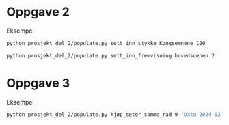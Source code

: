 # Oppgave 2
Eksempel
```bash
python prosjekt_del_2/populate.py sett_inn_stykke Kongsemnene 120
```

```bash
python prosjekt_del_2/populate.py sett_inn_fremvisning hovedscenen 2
```

# Oppgave 3
Eksempel
```bash
python prosjekt_del_2/populate.py kjøp_seter_samme_rad 9 'Dato 2024-02-03' "Hovedscenen" 2
```
